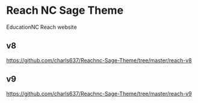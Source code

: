 # Reach NC Sage Theme
EducationNC Reach website 


## v8
https://github.com/charls637/Reachnc-Sage-Theme/tree/master/reach-v8

## v9
https://github.com/charls637/Reachnc-Sage-Theme/tree/master/reach-v9